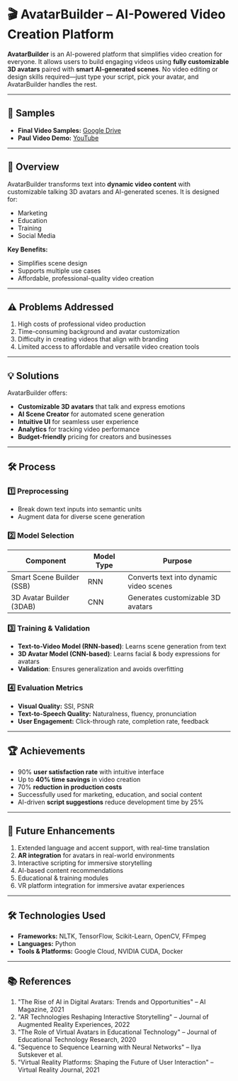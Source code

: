 # 🎬 AvatarBuilder – AI-Powered Video Creation Platform

**AvatarBuilder** is an AI-powered platform that simplifies video creation for everyone. It allows users to build engaging videos using **fully customizable 3D avatars** paired with **smart AI-generated scenes**. No video editing or design skills required—just type your script, pick your avatar, and AvatarBuilder handles the rest.

---

## 🔗 Samples

- **Final Video Samples:** [Google Drive](https://drive.google.com/drive/folders/1IOfUAN0A4AsEDplfZYhdPFTwi4NSNS_u?usp=sharing)
- **Paul Video Demo:** [YouTube](https://www.youtube.com/watch?v=-M9EbCDr3LM&t=397s)

---

## 📝 Overview

AvatarBuilder transforms text into **dynamic video content** with customizable talking 3D avatars and AI-generated scenes. It is designed for:

- Marketing
- Education
- Training
- Social Media

**Key Benefits:**

- Simplifies scene design
- Supports multiple use cases
- Affordable, professional-quality video creation

---

## ⚠️ Problems Addressed

1. High costs of professional video production
2. Time-consuming background and avatar customization
3. Difficulty in creating videos that align with branding
4. Limited access to affordable and versatile video creation tools

---

## 💡 Solutions

AvatarBuilder offers:

- **Customizable 3D avatars** that talk and express emotions
- **AI Scene Creator** for automated scene generation
- **Intuitive UI** for seamless user experience
- **Analytics** for tracking video performance
- **Budget-friendly** pricing for creators and businesses

---

## 🛠️ Process

### 1️⃣ Preprocessing

- Break down text inputs into semantic units
- Augment data for diverse scene generation

### 2️⃣ Model Selection

| Component | Model Type | Purpose |
|-----------|------------|--------|
| Smart Scene Builder (SSB) | RNN | Converts text into dynamic video scenes |
| 3D Avatar Builder (3DAB) | CNN | Generates customizable 3D avatars |

### 3️⃣ Training & Validation

- **Text-to-Video Model (RNN-based)**: Learns scene generation from text
- **3D Avatar Model (CNN-based)**: Learns facial & body expressions for avatars
- **Validation**: Ensures generalization and avoids overfitting

### 4️⃣ Evaluation Metrics

- **Visual Quality:** SSI, PSNR
- **Text-to-Speech Quality:** Naturalness, fluency, pronunciation
- **User Engagement:** Click-through rate, completion rate, feedback

---

## 🏆 Achievements

- 90% **user satisfaction rate** with intuitive interface
- Up to **40% time savings** in video creation
- 70% **reduction in production costs**
- Successfully used for marketing, education, and social content
- AI-driven **script suggestions** reduce development time by 25%

---

## 🔮 Future Enhancements

1. Extended language and accent support, with real-time translation
2. **AR integration** for avatars in real-world environments
3. Interactive scripting for immersive storytelling
4. AI-based content recommendations
5. Educational & training modules
6. VR platform integration for immersive avatar experiences

---

## 🛠️ Technologies Used

- **Frameworks:** NLTK, TensorFlow, Scikit-Learn, OpenCV, FFmpeg
- **Languages:** Python
- **Tools & Platforms:** Google Cloud, NVIDIA CUDA, Docker

---

## 📚 References

1. "The Rise of AI in Digital Avatars: Trends and Opportunities" – AI Magazine, 2021
2. "AR Technologies Reshaping Interactive Storytelling" – Journal of Augmented Reality Experiences, 2022
3. "The Role of Virtual Avatars in Educational Technology" – Journal of Educational Technology Research, 2020
4. "Sequence to Sequence Learning with Neural Networks" – Ilya Sutskever et al.
5. "Virtual Reality Platforms: Shaping the Future of User Interaction" – Virtual Reality Journal, 2021  
